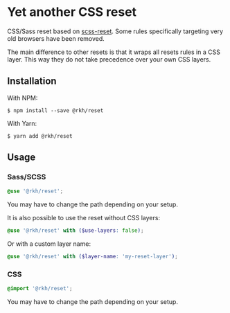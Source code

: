 # Yet another CSS reset

CSS/Sass reset based on [scss-reset](https://github.com/frontend-layers/scss-reset). Some rules specifically targeting very old browsers have been removed.

The main difference to other resets is that it wraps all resets rules in a CSS layer. This way they do not take precedence over your own CSS layers.

## Installation

With NPM:

```console
$ npm install --save @rkh/reset
```

With Yarn:

```console
$ yarn add @rkh/reset
```

## Usage

### Sass/SCSS

```scss
@use '@rkh/reset';
```

You may have to change the path depending on your setup.

It is also possible to use the reset without CSS layers:

```scss
@use '@rkh/reset' with ($use-layers: false);
```

Or with a custom layer name:

```scss
@use '@rkh/reset' with ($layer-name: 'my-reset-layer');
```

### CSS

```css
@import '@rkh/reset';
```

You may have to change the path depending on your setup.
